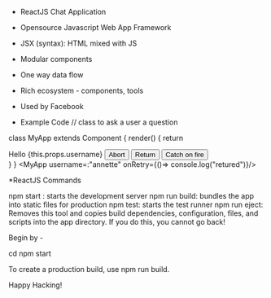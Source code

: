 * ReactJS Chat Application
* Opensource Javascript Web App Framework
* JSX (syntax): HTML  mixed with JS
* Modular components
* One way data flow
* Rich ecosystem - components, tools
* Used by Facebook


* Example Code
// class to ask a user a question

class MyApp extends Component {
  render() {
    return <div className='hbox'>
      <label> Hello {this.props.username}</label>
      <button> Abort </button>
      <button onClick={this.props.onRetry}>Return</button>
      <button> Catch on fire </button>
    </div>
  }
}
<MyApp username=:"annette" onRetry={()=> console.log("retured")}/>

*ReactJS Commands

npm start : starts the development server
npm run build: bundles the app into static files for production
npm test: starts the test runner
npm run eject: Removes this tool and copies build dependencies, configuration, files, and scripts into the app directory. If you do this, you cannot go back!

Begin by -

cd <folder>
npm start


To create a production build, use npm run build.

Happy Hacking!
